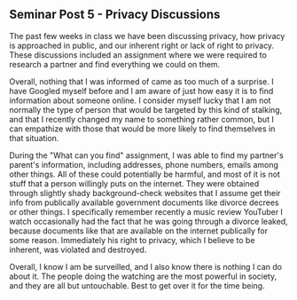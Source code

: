 ## Seminar Post 5 - Privacy Discussions  
  
The past few weeks in class we have been discussing privacy, how privacy is approached in public, and our inherent right or lack of right to privacy. These discussions
included an assignment where we were required to research a partner and find everything we could on them.  
  
Overall, nothing that I was informed of came as too much of a surprise. I have Googled myself before and I am aware of just how easy it is to find information about 
someone online. I consider myself lucky that I am not normally the type of person that would be targeted by this kind of stalking, and that I recently
changed my name to something rather common, but I can empathize with those that would be more likely to find themselves in that situation.
  
During the "What can you find" assignment, I was able to find my partner's parent's information, including addresses, phone numbers, emails among other things. All of these
could potentially be harmful, and most of it is not stuff that a person willingly puts on the internet. They were obtained through slightly shady background-check websites
that I assume get their info from publically available government documents like divorce decrees or other things. I specifically remember recently a music review YouTuber 
I watch occasionally had the fact that he was going through a divorce leaked, because documents like that are available on the internet publically for some reason. Immediately his
right to privacy, which I believe to be inherent, was violated and destroyed.  
  
Overall, I know I am be surveilled, and I also know there is nothing I can do about it. The people doing the watching are the most powerful in society, and they are all but
untouchable. Best to get over it for the time being.

